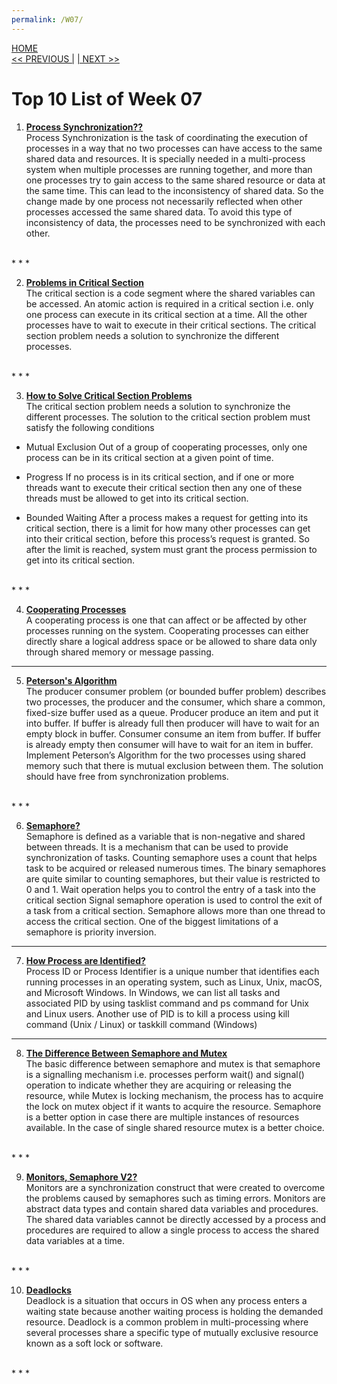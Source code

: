 ```yaml
---
permalink: /W07/
---
```

[HOME](../)<br>
[<< PREVIOUS |](../W06/)
[| NEXT >>](../W08/)<br>

# Top 10 List of Week 07

1. **[Process Synchronization??](https://www.guru99.com/process-synchronization.html)** <br>
Process Synchronization is the task of coordinating the execution of processes in a way that no two processes can have access to the same shared data and resources. It is specially needed in a multi-process system when multiple processes are running together, and more than one processes try to gain access to the same shared resource or data at the same time. This can lead to the inconsistency of shared data. So the change made by one process not necessarily reflected when other processes accessed the same shared data. To avoid this type of inconsistency of data, the processes need to be synchronized with each other.
<br>
* * *

2. **[Problems in Critical Section](https://www.tutorialspoint.com/critical-section-problem)** <br>
The critical section is a code segment where the shared variables can be accessed.
An atomic action is required in a critical section i.e. only one process can execute in its critical section at a time.
All the other processes have to wait to execute in their critical sections.
The critical section problem needs a solution to synchronize the different processes.
<br>
* * *

3. **[How to Solve Critical Section Problems](https://www.studytonight.com/operating-system/process-synchronization)** <br>
The critical section problem needs a solution to synchronize the different processes. The solution to the critical section problem must satisfy the following conditions
  - Mutual Exclusion
  Out of a group of cooperating processes, only one process can be in its critical section at a given point of time.

  - Progress
  If no process is in its critical section, and if one or more threads want to execute their critical section then any one of these threads must be allowed to get into its critical section.

  - Bounded Waiting
  After a process makes a request for getting into its critical section, there is a limit for how many other processes can get into their critical section, before this process’s request is granted. So after the limit is reached, system must grant the process permission to get into its critical section.

 <br>
* * *

4. **[Cooperating Processes](https://www.tutorialspoint.com/cooperating-process)** <br>
A cooperating process is one that can affect or be affected by other processes running on the system. Cooperating processes can either directly share a logical address space or be allowed to share data only through shared memory or message passing. <br>
* * *

5. **[Peterson's Algorithm](https://www.javatpoint.com/os-process-states)** <br>
The producer consumer problem (or bounded buffer problem) describes two processes, the producer and the consumer, which share a common, fixed-size buffer used as a queue. Producer produce an item and put it into buffer. If buffer is already full then producer will have to wait for an empty block in buffer. Consumer consume an item from buffer. If buffer is already empty then consumer will have to wait for an item in buffer. Implement Peterson’s Algorithm for the two processes using shared memory such that there is mutual exclusion between them. The solution should have free from synchronization problems.
<br>
* * *

6. **[Semaphore?](https://www.guru99.com/semaphore-in-operating-system.html)** <br>
Semaphore is defined as a variable that is non-negative and shared between threads. It is a mechanism that can be used to provide synchronization of tasks. Counting semaphore uses a count that helps task to be acquired or released numerous times. The binary semaphores are quite similar to counting semaphores, but their value is restricted to 0 and 1. Wait operation helps you to control the entry of a task into the critical section Signal semaphore operation is used to control the exit of a task from a critical section. Semaphore allows more than one thread to access the critical section. One of the biggest limitations of a semaphore is priority inversion. <br>
* * *

7. **[How Process are Identified?](https://www.computerhope.com/jargon/p/pid.htm)** <br>
Process ID or Process Identifier is a unique number that identifies each running processes in an operating system, such as Linux, Unix, macOS, and Microsoft Windows.
In Windows, we can list all tasks and associated PID by using tasklist command and ps command for Unix and Linux users.
Another use of PID is to kill a process using kill command (Unix / Linux) or taskkill command (Windows) <br>
* * *

8. **[The Difference Between Semaphore and Mutex](https://techdifferences.com/difference-between-semaphore-and-mutex.html)** <br>
The basic difference between semaphore and mutex is that semaphore is a signalling mechanism i.e. processes perform wait() and signal() operation to indicate whether they are acquiring or releasing the resource, while Mutex is locking mechanism, the process has to acquire the lock on mutex object if it wants to acquire the resource. Semaphore is a better option in case there are multiple instances of resources available. In the case of single shared resource mutex is a better choice.
 <br>
* * *

9. **[Monitors, Semaphore V2?](https://www.tutorialspoint.com/monitors-vs-semaphores)** <br>
Monitors are a synchronization construct that were created to overcome the problems caused by semaphores such as timing errors. Monitors are abstract data types and contain shared data variables and procedures. The shared data variables cannot be directly accessed by a process and procedures are required to allow a single process to access the shared data variables at a time.
<br>
* * *

10. **[Deadlocks](https://www.guru99.com/deadlock-in-operating-system.html)** <br>
Deadlock is a situation that occurs in OS when any process enters a waiting state because another waiting process is holding the demanded resource. Deadlock is a common problem in multi-processing where several processes share a specific type of mutually exclusive resource known as a soft lock or software.
 <br>
* * *
